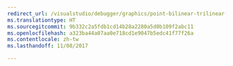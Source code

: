 ```yaml
---
redirect_url: /visualstudio/debugger/graphics/point-bilinear-trilinear-and-anisotropic-texture-filtering-variants
ms.translationtype: HT
ms.sourcegitcommit: 9b332c2a5fdb1cd14b28a2280a5d0b109f2abc11
ms.openlocfilehash: a323ba44a07aa0e718cd1e9047b5edc41f77f26a
ms.contentlocale: zh-tw
ms.lasthandoff: 11/08/2017

---
```

